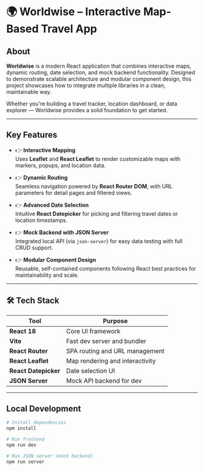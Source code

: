 # 🌍 Worldwise – Interactive Map-Based Travel App

##  About

**Worldwise** is a modern React application that combines interactive maps, dynamic routing, date selection, and mock backend functionality. Designed to demonstrate scalable architecture and modular component design, this project showcases how to integrate multiple libraries in a clean, maintainable way.

Whether you're building a travel tracker, location dashboard, or data explorer — Worldwise provides a solid foundation to get started.

---

##  Key Features

- 👉 **Interactive Mapping**  
  Uses **Leaflet** and **React Leaflet** to render customizable maps with markers, popups, and location data.

- 👉 **Dynamic Routing**  
  Seamless navigation powered by **React Router DOM**, with URL parameters for detail pages and filtered views.

- 👉 **Advanced Date Selection**  
  Intuitive **React Datepicker** for picking and filtering travel dates or location timestamps.

- 👉 **Mock Backend with JSON Server**  
  Integrated local API (via `json-server`) for easy data testing with full CRUD support.

- 👉 **Modular Component Design**  
  Reusable, self-contained components following React best practices for maintainability and scale.

---

## 🛠 Tech Stack

| Tool             | Purpose                              |
|------------------|--------------------------------------|
| **React 18**      | Core UI framework                   |
| **Vite**          | Fast dev server and bundler         |
| **React Router**  | SPA routing and URL management      |
| **React Leaflet** | Map rendering and interactivity     |
| **React Datepicker** | Date selection UI               |
| **JSON Server**   | Mock API backend for dev            |

---

##  Local Development

```bash
# Install dependencies
npm install

# Run frontend
npm run dev

# Run JSON server (mock backend)
npm run server

